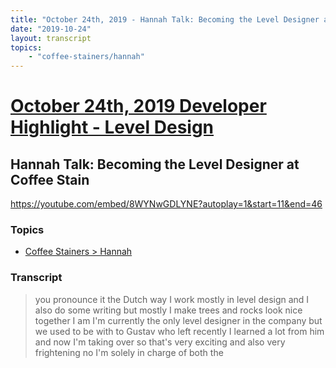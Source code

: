 ```yaml
---
title: "October 24th, 2019 - Hannah Talk: Becoming the Level Designer at Coffee Stain"
date: "2019-10-24"
layout: transcript
topics: 
    - "coffee-stainers/hannah"
---
```

# [October 24th, 2019 Developer Highlight - Level Design](../2019-10-24.md)
## Hannah Talk: Becoming the Level Designer at Coffee Stain
https://youtube.com/embed/8WYNwGDLYNE?autoplay=1&start=11&end=46
### Topics
* [Coffee Stainers > Hannah](../topics/coffee-stainers/hannah.md)

### Transcript

> you pronounce it the Dutch way I work
> mostly in level design and I also do
> some writing but mostly I make trees and
> rocks look nice together I am I'm
> currently the only level designer in the
> company but we used to be with to Gustav
> who left recently I learned a lot from
> him and now I'm taking over so that's
> very exciting and also very frightening
> no I'm solely in charge of both the
